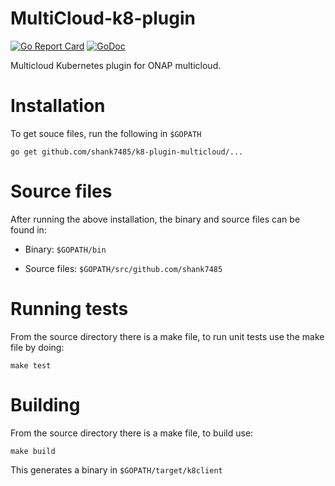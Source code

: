 # MultiCloud-k8-plugin

[![Go Report Card](https://goreportcard.com/badge/github.com/shank7485/k8-plugin-multicloud)](https://goreportcard.com/report/github.com/shank7485/k8-plugin-multicloud)
[![GoDoc](https://godoc.org/github.com/shank7485/k8-plugin-multicloud?status.svg)](https://godoc.org/github.com/shank7485/k8-plugin-multicloud)

Multicloud Kubernetes plugin for ONAP multicloud.

# Installation
To get souce files, run the following in `$GOPATH`

`go get github.com/shank7485/k8-plugin-multicloud/...`

# Source files
After running the above installation, the binary and source files can be found in:

* Binary: `$GOPATH/bin`

* Source files: `$GOPATH/src/github.com/shank7485`

# Running tests
From the source directory there is a make file, to run unit tests use the make file by doing:

`make test`

# Building 
From the source directory there is a make file, to build use:

`make build`

This generates a binary in `$GOPATH/target/k8client`
